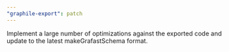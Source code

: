 ```yaml
---
"graphile-export": patch
---
```


Implement a large number of optimizations against the exported code and update
to the latest makeGrafastSchema format.
